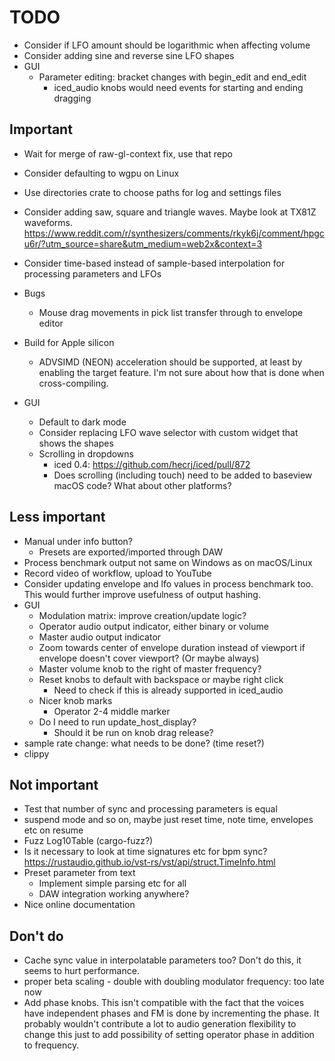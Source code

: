 # TODO

* Consider if LFO amount should be logarithmic when affecting volume
* Consider adding sine and reverse sine LFO shapes
* GUI
  * Parameter editing: bracket changes with begin_edit and end_edit
    * iced_audio knobs would need events for starting and ending dragging

## Important

* Wait for merge of raw-gl-context fix, use that repo
* Consider defaulting to wgpu on Linux

* Use directories crate to choose paths for log and settings files

* Consider adding saw, square and triangle waves. Maybe look at
  TX81Z waveforms. https://www.reddit.com/r/synthesizers/comments/rkyk6j/comment/hpgcu6r/?utm_source=share&utm_medium=web2x&context=3
* Consider time-based instead of sample-based interpolation for processing
  parameters and LFOs

* Bugs
  * Mouse drag movements in pick list transfer through to envelope editor

* Build for Apple silicon
  * ADVSIMD (NEON) acceleration should be supported, at least by enabling the
    target feature. I'm not sure about how that is done when cross-compiling.

* GUI
  * Default to dark mode
  * Consider replacing LFO wave selector with custom widget that shows the
    shapes
  * Scrolling in dropdowns
    * iced 0.4: https://github.com/hecrj/iced/pull/872
    * Does scrolling (including touch) need to be added to baseview
      macOS code? What about other platforms?

## Less important

* Manual under info button?
  * Presets are exported/imported through DAW
* Process benchmark output not same on Windows as on macOS/Linux
* Record video of workflow, upload to YouTube
* Consider updating envelope and lfo values in process benchmark too. This
  would further improve usefulness of output hashing.
* GUI
  * Modulation matrix: improve creation/update logic?
  * Operator audio output indicator, either binary or volume
  * Master audio output indicator
  * Zoom towards center of envelope duration instead of viewport if
    envelope doesn't cover viewport? (Or maybe always)
  * Master volume knob to the right of master frequency?
  * Reset knobs to default with backspace or maybe right click
    * Need to check if this is already supported in iced_audio
  * Nicer knob marks
    * Operator 2-4 middle marker
  * Do I need to run update_host_display?
    * Should it be run on knob drag release?
* sample rate change: what needs to be done? (time reset?)
* clippy

## Not important

* Test that number of sync and processing parameters is equal
* suspend mode and so on, maybe just reset time, note time, envelopes etc on resume
* Fuzz Log10Table (cargo-fuzz?)
* Is it necessary to look at time signatures etc for bpm sync?
  https://rustaudio.github.io/vst-rs/vst/api/struct.TimeInfo.html
* Preset parameter from text
  * Implement simple parsing etc for all
  * DAW integration working anywhere?
* Nice online documentation

## Don't do

* Cache sync value in interpolatable parameters too? Don't do this, it seems
  to hurt performance.
* proper beta scaling - double with doubling modulator frequency: too late now
* Add phase knobs. This isn't compatible with the fact that the voices have
  independent phases and FM is done by incrementing the phase. It probably
  wouldn't contribute a lot to audio generation flexibility to change this
  just to add possibility of setting operator phase in addition to frequency.
